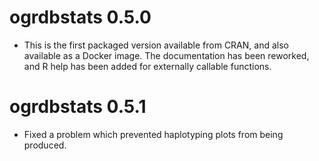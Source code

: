 # ogrdbstats 0.5.0

* This is the first packaged version available from CRAN, and also available as a Docker image. The documentation has been reworked, and R help has been added for externally callable functions.


# ogrdbstats 0.5.1

* Fixed a problem which prevented haplotyping plots from being produced.
